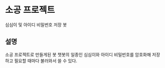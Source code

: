 # 소공 프로젝트
심심이 및 아이디 비밀번호 저장 봇

## 설명
 소공 프로젝트로 만들게된 봇 챗봇의 일종인 심심이와 아이디 비밀번호를 암호화해 저장하고 필요할 때마다 불러와서 쓸 수 있다.
